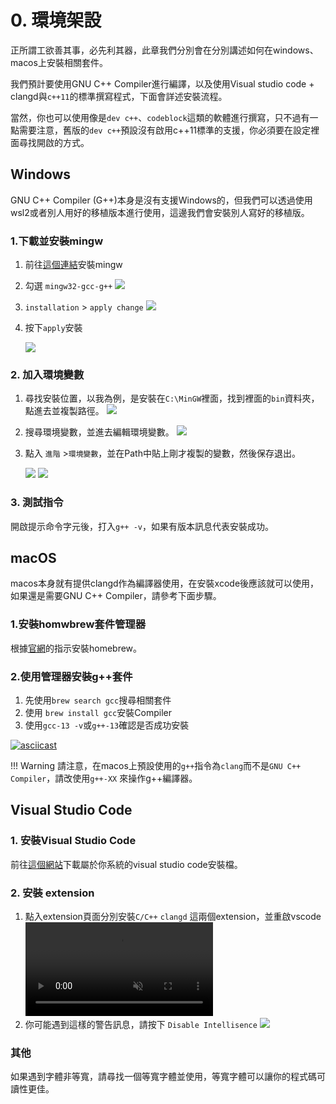 # 0. 環境架設
正所謂工欲善其事，必先利其器，此章我們分別會在分別講述如何在windows、macos上安裝相關套件。

我們預計要使用GNU C++ Compiler進行編譯，以及使用Visual studio code + clangd與``c++11``的標準撰寫程式，下面會詳述安裝流程。

當然，你也可以使用像是``dev c++``、``codeblock``這類的軟體進行撰寫，只不過有一點需要注意，舊版的``dev c++``預設沒有啟用c++11標準的支援，你必須要在設定裡面尋找開啟的方式。


## Windows
GNU C++ Compiler (G++)本身是沒有支援Windows的，但我們可以透過使用wsl2或者別人用好的移植版本進行使用，這邊我們會安裝別人寫好的移植版。
### 1.下載並安裝mingw
1. 前往[這個連結](https://sourceforge.net/projects/mingw/)安裝mingw
2. 勾選 ``mingw32-gcc-g++``
   ![](./media/install1.png)
3. ``installation`` > ``apply change``
   ![](./media/install2.png)
4. 按下``apply``安裝
   
    ![](./media/install3.png)


### 2. 加入環境變數
1. 尋找安裝位置，以我為例，是安裝在``C:\MinGW``裡面，找到裡面的``bin``資料夾，點進去並複製路徑。
    ![](./media/env1.png)
2. 搜尋環境變數，並進去編輯環境變數。
    ![](./media/env2.png)
3. 點入 ``進階`` >``環境變數``，並在Path中貼上剛才複製的變數，然後保存退出。
   
    ![](./media/env3.png)
   ![](./media/env4.png)


### 3. 測試指令
開啟提示命令字元後，打入``g++ -v``，如果有版本訊息代表安裝成功。


## macOS
macos本身就有提供clangd作為編譯器使用，在安裝xcode後應該就可以使用，如果還是需要GNU C++ Compiler，請參考下面步驟。

### 1.安裝homwbrew套件管理器
根據[官網](https://brew.sh)的指示安裝homebrew。

### 2.使用管理器安裝g++套件
1. 先使用``brew search gcc``搜尋相關套件
2. 使用 ``brew install gcc``安裝Compiler
3. 使用``gcc-13 -v``或``g++-13``確認是否成功安裝


[![asciicast](https://asciinema.org/a/zuE3ZBuU06gkRhyllvhQ4zUwQ.svg)](https://asciinema.org/a/zuE3ZBuU06gkRhyllvhQ4zUwQ)

!!! Warning
    請注意，在macos上預設使用的``g++``指令為``clang``而不是``GNU C++ Compiler``，請改使用``g++-XX`` 來操作g++編譯器。


## Visual Studio Code
### 1. 安裝Visual Studio Code
前往[這個網站](https://code.visualstudio.com/)下載屬於你系統的visual studio code安裝檔。
### 2. 安裝 extension
1. 點入extension頁面分別安裝``C/C++`` ``clangd`` 這兩個extension，並重啟vscode
    <video autoplay muted loop controls><source src="../../cpp/media/vscode_ext.mp4" type="video/mp4"></video>
2. 你可能遇到這樣的警告訊息，請按下 ``Disable Intellisence``
   ![](./media/warning.png)
### 其他
如果遇到字體非等寬，請尋找一個等寬字體並使用，等寬字體可以讓你的程式碼可讀性更佳。
